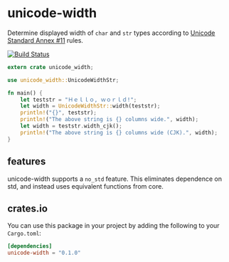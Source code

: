 # unicode-width

Determine displayed width of `char` and `str` types according to
[Unicode Standard Annex #11](http://www.unicode.org/reports/tr11/)
rules.

[![Build Status](https://travis-ci.org/unicode-rs/unicode-width.svg)](https://travis-ci.org/unicode-rs/unicode-width)

```rust
extern crate unicode_width;

use unicode_width::UnicodeWidthStr;

fn main() {
    let teststr = "Ｈｅｌｌｏ, ｗｏｒｌｄ!";
    let width = UnicodeWidthStr::width(teststr);
    println!("{}", teststr);
    println!("The above string is {} columns wide.", width);
    let width = teststr.width_cjk();
    println!("The above string is {} columns wide (CJK).", width);
}
```

## features

unicode-width supports a `no_std` feature. This eliminates dependence
on std, and instead uses equivalent functions from core.

## crates.io

You can use this package in your project by adding the following
to your `Cargo.toml`:

```toml
[dependencies]
unicode-width = "0.1.0"
```
